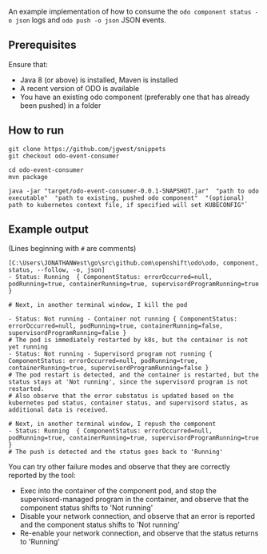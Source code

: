 

An example implementation of how to consume the `odo component status -o json` logs and `odo push -o json` JSON events.

## Prerequisites

Ensure that:
- Java 8 (or above) is installed, Maven is installed
- A recent version of ODO is available
- You have an existing odo component (preferably one that has already been pushed) in a folder 

## How to run

```
git clone https://github.com/jgwest/snippets
git checkout odo-event-consumer

cd odo-event-consumer
mvn package

java -jar "target/odo-event-consumer-0.0.1-SNAPSHOT.jar"  "path to odo executable"  "path to existing, pushed odo component"  "(optional) path to kubernetes context file, if specified will set KUBECONFIG"`

```

## Example output

(Lines beginning with `#` are comments)

```
[C:\Users\JONATHANWest\go\src\github.com\openshift\odo\odo, component, status, --follow, -o, json]
- Status: Running  { ComponentStatus: errorOccurred=null, podRunning=true, containerRunning=true, supervisordProgramRunning=true }

# Next, in another terminal window, I kill the pod

- Status: Not running - Container not running { ComponentStatus: errorOccurred=null, podRunning=true, containerRunning=false, supervisordProgramRunning=false }
# The pod is immediately restarted by k8s, but the container is not yet running
- Status: Not running - Supervisord program not running { ComponentStatus: errorOccurred=null, podRunning=true, containerRunning=true, supervisordProgramRunning=false }
# The pod restart is detected, and the container is restarted, but the status stays at 'Not running', since the supervisord program is not restarted.
# Also observe that the error substatus is updated based on the kubernetes pod status, container status, and supervisord status, as additional data is received.

# Next, in another terminal window, I repush the component
- Status: Running  { ComponentStatus: errorOccurred=null, podRunning=true, containerRunning=true, supervisordProgramRunning=true }
# The push is detected and the status goes back to 'Running'
```

You can try other failure modes and observe that they are correctly reported by the tool:
- Exec into the container of the component pod, and stop the supervisord-managed program in the container, and observe that the component status shifts to 'Not running'
- Disable your network connection, and observe that an error is reported and the component status shifts to 'Not running'
- Re-enable your network connection, and observe that the status returns to 'Running'


